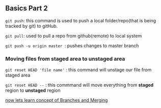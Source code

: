 
## Basics Part 2

`git push`: this command is used to push a local folder/repo(that is being tracked by git) to gitHub.

`git pull`: used to pull a repo from github(remote) to local system


`git push -u origin master `: pushes changes to master branch

### Moving files from staged area to unstaged area

`git reset HEAD 'file name'` : this command will unstage our file from staged area

`git reset HEAD --` : this commmand will move everything from **staged** region to **unstaged** region

[now lets learn concept of Branches and Merging](https://github.com/taran9873/GitTutorials/blob/master/res/Branching%20And%20merging.md)
